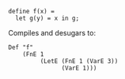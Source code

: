 ```
define f(x) =
  let g(y) = x in g;
```
Compiles and desugars to:
```{.haskell}
Def "f"
    (FnE 1
         (LetE (FnE 1 (VarE 3))
               (VarE 1)))
```
